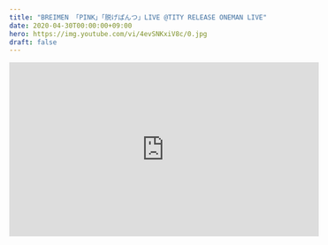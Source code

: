 ```yaml
---
title: "BREIMEN 「PINK」「脱げぱんつ」LIVE @TITY RELEASE ONEMAN LIVE"
date: 2020-04-30T00:00:00+09:00
hero: https://img.youtube.com/vi/4evSNKxiV8c/0.jpg
draft: false
---
```


<div class="youtube">
<iframe width="560" height="315" src="https://www.youtube.com/embed/4evSNKxiV8c" frameborder="0" allow="accelerometer; autoplay; encrypted-media; gyroscope; picture-in-picture" allowfullscreen></iframe>
</div>
